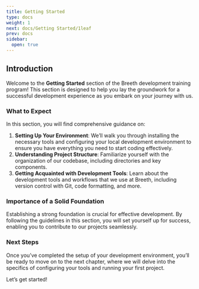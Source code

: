 ```yaml
---
title: Getting Started
type: docs
weight: 1
next: docs/Getting Started/1leaf
prev: docs
sidebar:
  open: true
---
```


## Introduction
Welcome to the **Getting Started** section of the Breeth development training program! This section is designed to help you lay the groundwork for a successful development experience as you embark on your journey with us.

### What to Expect
In this section, you will find comprehensive guidance on:

1. **Setting Up Your Environment**: We’ll walk you through installing the necessary tools and configuring your local development environment to ensure you have everything you need to start coding effectively.
2. **Understanding Project Structure**: Familiarize yourself with the organization of our codebase, including directories and key components.
3. **Getting Acquainted with Development Tools**: Learn about the development tools and workflows that we use at Breeth, including version control with Git, code formatting, and more.

### Importance of a Solid Foundation
Establishing a strong foundation is crucial for effective development. By following the guidelines in this section, you will set yourself up for success, enabling you to contribute to our projects seamlessly.

### Next Steps
Once you’ve completed the setup of your development environment, you’ll be ready to move on to the next chapter, where we will delve into the specifics of configuring your tools and running your first project.

Let’s get started!